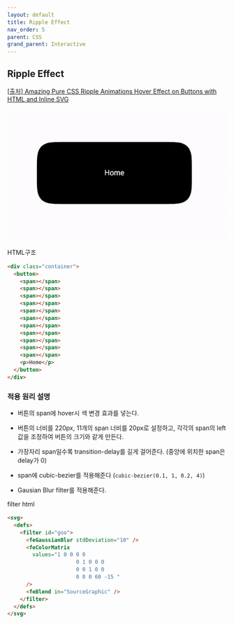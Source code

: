 ```yaml
---
layout: default
title: Ripple Effect
nav_order: 5
parent: CSS
grand_parent: Interactive
---
```


## Ripple Effect

[[출처] Amazing Pure CSS Ripple Animations Hover Effect on Buttons with HTML and Inline SVG](https://youtu.be/64NUjdMjEyw)

![result](./img/05/01.gif)

HTML구조

```html
<div class="container">
  <button>
    <span></span>
    <span></span>
    <span></span>
    <span></span>
    <span></span>
    <span></span>
    <span></span>
    <span></span>
    <span></span>
    <span></span>
    <span></span>
    <p>Home</p>
  </button>
</div>
```

### 적용 원리 설명

- 버튼의 span에 hover시 색 변경 효과를 넣는다.

- 버튼의 너비를 220px, 11개의 span 너비를 20px로 설정하고, 각각의 span의 left값을 조정하여 버튼의 크기와 같게 만든다.

- 가장자리 span일수록 transition-delay를 길게 걸어준다. (중앙에 위치한 span은 delay가 0)

- span에 cubic-bezier를 적용해준다 (`cubic-bezier(0.1, 1, 0.2, 4)`)

- Gausian Blur filter를 적용해준다.

filter html

```html
<svg>
  <defs>
    <filter id="goo">
      <feGaussianBlur stdDeviation="10" />
      <feColorMatrix
        values="1 0 0 0 0
                      0 1 0 0 0
                      0 0 1 0 0
                      0 0 0 60 -15 "
      />
      <feBlend in="SourceGraphic" />
    </filter>
  </defs>
</svg>
```
